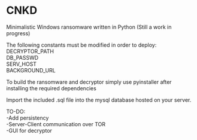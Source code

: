 # CNKD
Minimalistic Windows ransomware written in Python (Still a work in progress)<br/>



The following constants must be modified in order to deploy:<br/>
    DECRYPTOR_PATH<br/>
    DB_PASSWD<br/>
    SERV_HOST<br/>
    BACKGROUND_URL<br/>
    
To build the ransomware and decryptor simply use pyinstaller after installing the required dependencies<br/>


Import the included .sql file into the mysql database hosted on your server. <br/>




TO-DO:<br/>
-Add persistency<br/>
-Server-Client communication over TOR<br/>
-GUI for decryptor<br/>
